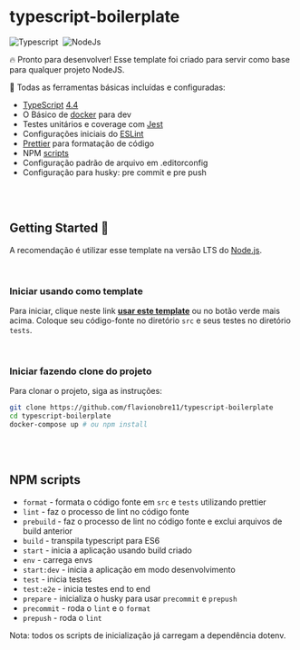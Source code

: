 # typescript-boilerplate

![Typescript](https://badgen.net/badge/icon/typescript?icon=typescript&label=4.4.4)&nbsp;
![NodeJs](https://img.shields.io/node/v/typescript?label=nodejs&logo=node.js)

🔥 Pronto para desenvolver! Esse template foi criado para servir como base para qualquer projeto NodeJS.

🏴󠁫󠁧󠁧󠁯󠁿 Todas as ferramentas básicas incluídas e configuradas:

- [TypeScript][typescript] [4.4][typescript-4-4]
- O Básico de [docker][docker] para dev
- Testes unitários e coverage com [Jest][jest]
- Configurações iniciais do [ESLint][eslint]
- [Prettier][prettier] para formatação de código
- NPM [scripts](#npm-scripts)
- Configuração padrão de arquivo em .editorconfig
- Configuração para husky: pre commit e pre push

<br>
<br>

## Getting Started 🤩

A recomendação é utilizar esse template na versão LTS do [Node.js][nodejs].

<br>

### Iniciar usando como template

Para iniciar, clique neste link **[usar este template][repo-template-action]** ou no botão verde mais acima. Coloque seu código-fonte no diretório `src` e seus testes no diretório `tests`.

<br>

### Iniciar fazendo clone do projeto

Para clonar o projeto, siga as instruções:

```sh
git clone https://github.com/flavionobre11/typescript-boilerplate
cd typescript-boilerplate
docker-compose up # ou npm install
```

<br>
<br>

## NPM scripts

- `format` - formata o código fonte em `src` e `tests` utilizando prettier
- `lint` - faz o processo de lint no código fonte
- `prebuild` - faz o processo de lint no código fonte e exclui arquivos de build anterior
- `build` - transpila typescript para ES6
- `start` - inicia a aplicação usando build criado
- `env` - carrega envs
- `start:dev` - inicia a aplicação em modo desenvolvimento
- `test` - inicia testes
- `test:e2e` - inicia testes end to end
- `prepare` - inicializa o husky para usar `precommit` e `prepush`
- `precommit` - roda o `lint` e o `format`
- `prepush` - roda o `lint`

Nota: todos os scripts de inicialização já carregam a dependência dotenv.

[nodejs]: https://nodejs.org/dist/latest-v14.x/docs/api/
[typescript]: https://www.typescriptlang.org/
[typescript-4-4]: https://www.typescriptlang.org/docs/handbook/release-notes/typescript-4-4.html
[jest]: https://facebook.github.io/jest/
[eslint]: https://github.com/eslint/eslint
[prettier]: https://prettier.io
[docker]: https://www.docker.com/
[repo-template-action]: https://github.com/flavionobre11/typescript-boilerplate/generate
